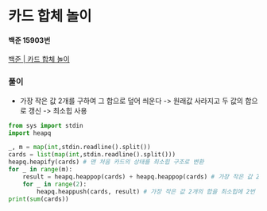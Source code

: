 # 카드 합체 놀이
#### 백준 15903번
[백준 | 카드 합체 놀이](https://www.acmicpc.net/problem/15903)
### 풀이
+ 가장 작은 값 2개를 구하여 그 합으로 덮어 씌운다 -> 원래값 사라지고 두 값의 합으로 갱신 -> 최소힙 사용 
```python
from sys import stdin
import heapq

_, m = map(int,stdin.readline().split())
cards = list(map(int,stdin.readline().split()))
heapq.heapify(cards) # 맨 처음 카드의 상태를 최소힙 구조로 변환
for _ in range(m):
    result = heapq.heappop(cards) + heapq.heappop(cards) # 가장 작은 값 2개 최소힙에서 삭제 및 리턴
    for _ in range(2):
        heapq.heappush(cards, result) # 가장 작은 값 2개의 합을 최소힙에 2번 추가 
print(sum(cards))
```
